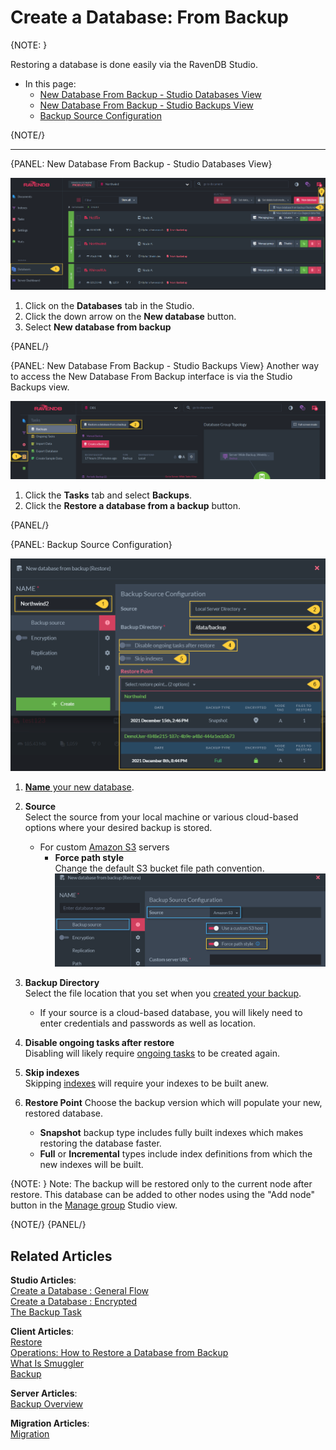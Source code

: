 # Create a Database: From Backup

{NOTE: }

Restoring a database is done easily via the RavenDB Studio. 

* In this page:  
  * [New Database From Backup - Studio Databases View](../../../../studio/server/databases/create-new-database/from-backup#new-database-from-backup---studio-databases-view)  
  * [New Database From Backup - Studio Backups View](../../../../studio/server/databases/create-new-database/from-backup#new-database-from-backup---studio-backups-view)  
  * [Backup Source Configuration](../../../../studio/server/databases/create-new-database/from-backup#backup-source-configuration)  

{NOTE/}

---

{PANEL: New Database From Backup - Studio Databases View}

![Figure 1. Create New Database From Backup](images/new-database-from-backup-1.png "Create New Database From Backup")

 1. Click on the **Databases** tab in the Studio.  
 2. Click the down arrow on the **New database** button.  
 3. Select **New database from backup**  

{PANEL/}

{PANEL: New Database From Backup - Studio Backups View}
Another way to access the New Database From Backup interface is via the Studio Backups view.

![Figure 1. Create New Database From Backup](images/backup-task-view1.png "Create New Database From Backup")

1. Click the **Tasks** tab and select **Backups**.
2. Click the **Restore a database from a backup** button.

{PANEL/}

{PANEL: Backup Source Configuration}

![Figure 2. Backup Source Configuration](images/new-database-from-backup-2.png "Backup Source Configuration")

1. [**Name** your new database](../../../../studio/server/databases/create-new-database/general-flow#2.-database-name).  

2. **Source**  
   Select the source from your local machine or various cloud-based options where your desired backup is stored.  
    * For custom [Amazon S3](https://aws.amazon.com/s3/) servers  
      * **Force path style**  
       Change the default S3 bucket file path convention.  
       ![ForcePathStyle](images/new-database-from-backup-s3-force-path-style.png "ForcePathStyle")


3. **Backup Directory**  
   Select the file location that you set when you [created your backup](../../../../studio/database/tasks/backup-task).  
    * If your source is a cloud-based database, you will likely need to enter credentials and passwords as well as location.  

4. **Disable ongoing tasks after restore**  
   Disabling will likely require [ongoing tasks](../../../database/tasks/ongoing-tasks/general-info) to be created again.  

5. **Skip indexes**  
   Skipping [indexes](../../../../indexes/what-are-indexes) will require your indexes to be built anew.  

6. **Restore Point** 
   Choose the backup version which will populate your new, restored database.  
   * **Snapshot** backup type includes fully built indexes which makes restoring the database faster.  
   * **Full** or **Incremental** types include index definitions from which the new indexes will be built.  
   
{NOTE: }
 Note: The backup will be restored only to the current node after restore. This database can be added to other nodes using the "Add node" button in the [Manage group](../../../database/settings/manage-database-group) Studio view.

{NOTE/}
{PANEL/}



## Related Articles

**Studio Articles**:   
[Create a Database : General Flow](../../../../studio/server/databases/create-new-database/general-flow)     
[Create a Database : Encrypted](../../../../studio/server/databases/create-new-database/encrypted)   
[The Backup Task](../../../../studio/database/tasks/backup-task) 

**Client Articles**:  
[Restore](../../../../client-api/operations/maintenance/backup/restore)   
[Operations: How to Restore a Database from Backup](../../../../client-api/operations/server-wide/restore-backup)    
[What Is Smuggler](../../../../client-api/smuggler/what-is-smuggler)   
[Backup](../../../../client-api/operations/maintenance/backup/backup)

**Server Articles**:  
[Backup Overview](../../../../server/ongoing-tasks/backup-overview)

**Migration Articles**:  
[Migration](../../../../migration/server/data-migration) 
